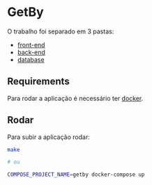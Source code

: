 # GetBy

O trabalho foi separado em 3 pastas:

- [front-end](./frontend)
- [back-end](./backend)
- [database](./database)

## Requirements

Para rodar a aplicação é necessário ter [docker](https://www.docker.com/).

## Rodar

Para subir a aplicação rodar:

```sh
make

# ou

COMPOSE_PROJECT_NAME=getby docker-compose up
```
